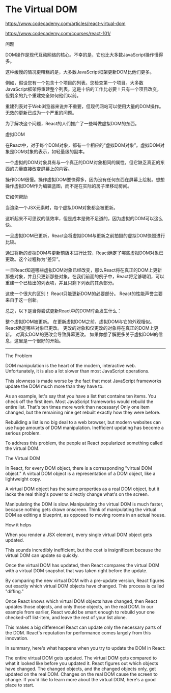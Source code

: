 # The Virtual DOM  


https://www.codecademy.com/articles/react-virtual-dom


https://www.codecademy.com/courses/react-101/




问题

DOM操作是现代互动网络的核心。不幸的是，它也比大多数JavaScript操作慢得多。

这种缓慢的情况更糟糕的是，大多数JavaScript框架更新DOM比他们更多。

例如，假设您有一个包含十个项目的列表。您检查第一个项目。大多数JavaScript框架将重建整个列表。这是十倍的工作比必要！只有一个项目改变，但剩余的九个重建完全如何他们以前。

重建列表对于Web浏览器来说并不重要，但现代网站可以使用大量的DOM操作。无效的更新已成为一个严重的问题。

为了解决这个问题，React的人们推广了一些叫做虚拟DOM的东西。

虚拟DOM

在React中，对于每个DOM对象，都有一个相应的“虚拟DOM对象”。虚拟DOM对象是DOM对象的表示，如轻量级的副本。

一个虚拟的DOM对象具有与一个真正的DOM对象相同的属性，但它缺乏真正的东西的力量直接改变屏幕上的内容。

操作DOM很慢。操作虚拟DOM要快得多，因为没有任何东西在屏幕上绘制。想想操作虚拟DOM作为编辑蓝图，而不是在实际的房子里移动房间。

它如何帮助

当渲染一个JSX元素时，每个虚拟DOM对象都会被更新。

这听起来不可思议的低效率，但是成本是微不足道的，因为虚拟的DOM可以这么快。

一旦虚拟DOM已更新，React会将虚拟DOM与更新之前拍摄的虚拟DOM快照进行比较。

通过将新的虚拟DOM与更新前版本进行比较，React确定了哪些虚拟DOM对象已更改。这个过程称为“差异”。

一旦React知道哪些虚拟DOM对象已经改变，那么React将在真正的DOM上更新那些对象，并且只更新那些对象。在我们前面的例子中，React将足够聪明，可以重建一个已检出的列表项，并且只剩下列表的其余部分。

这使一个很大的区别！ React只能更新DOM的必要部分。 React的性能声誉主要来自于这一创新。

总之，以下是当你尝试更新React中的DOM时会发生什么：

整个虚拟DOM被更新。
在更新虚拟DOM之前，虚拟DOM与它的外观相似。 React确定哪些对象已更改。
更改的对象和仅更改的对象将在真正的DOM上更新。
对真实DOM的更改会导致屏幕更改。
如果你想了解更多关于虚拟DOM的信息，这里是一个很好的开始。



**********************************************************************


The Problem

DOM manipulation is the heart of the modern, interactive web. Unfortunately, it is also a lot slower than most JavaScript operations.

This slowness is made worse by the fact that most JavaScript frameworks update the DOM much more than they have to.

As an example, let's say that you have a list that contains ten items. You check off the first item. Most JavaScript frameworks would rebuild the entire list. That's ten times more work than necessary! Only one item changed, but the remaining nine get rebuilt exactly how they were before.

Rebuilding a list is no big deal to a web browser, but modern websites can use huge amounts of DOM manipulation. Inefficient updating has become a serious problem.

To address this problem, the people at React popularized something called the virtual DOM.

The Virtual DOM

In React, for every DOM object, there is a corresponding "virtual DOM object." A virtual DOM object is a representation of a DOM object, like a lightweight copy.

A virtual DOM object has the same properties as a real DOM object, but it lacks the real thing's power to directly change what's on the screen.

Manipulating the DOM is slow. Manipulating the virtual DOM is much faster, because nothing gets drawn onscreen. Think of manipulating the virtual DOM as editing a blueprint, as opposed to moving rooms in an actual house.

How it helps

When you render a JSX element, every single virtual DOM object gets updated.

This sounds incredibly inefficient, but the cost is insignificant because the virtual DOM can update so quickly.

Once the virtual DOM has updated, then React compares the virtual DOM with a virtual DOM snapshot that was taken right before the update.

By comparing the new virtual DOM with a pre-update version, React figures out exactly which virtual DOM objects have changed. This process is called "diffing."

Once React knows which virtual DOM objects have changed, then React updates those objects, and only those objects, on the real DOM. In our example from earlier, React would be smart enough to rebuild your one checked-off list-item, and leave the rest of your list alone.

This makes a big difference! React can update only the necessary parts of the DOM. React's reputation for performance comes largely from this innovation.

In summary, here's what happens when you try to update the DOM in React:

The entire virtual DOM gets updated.
The virtual DOM gets compared to what it looked like before you updated it. React figures out which objects have changed.
The changed objects, and the changed objects only, get updated on the real DOM.
Changes on the real DOM cause the screen to change.
If you'd like to learn more about the virtual DOM, here's a good place to start.























